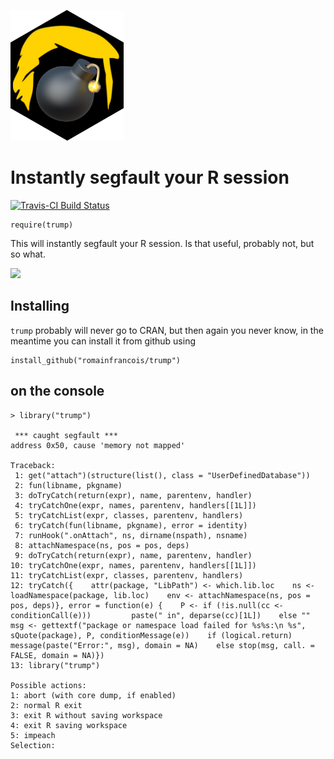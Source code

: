 
![trump](images/trump.png)

# Instantly segfault your R session

[![Travis-CI Build Status](https://travis-ci.org/romainfrancois/trump.svg?branch=master)](https://travis-ci.org/romainfrancois/trump)

```
require(trump)
```

This will instantly segfault your R session. Is that useful, probably not, but so what. 

![](https://giphy.com/embed/3oKIPx8H70SsclhKkE)

## Installing 

`trump` probably will never go to CRAN, but then again you never know, in the meantime you can install it from github using 

```
install_github("romainfrancois/trump")
```

## on the console 

```
> library("trump")

 *** caught segfault ***
address 0x50, cause 'memory not mapped'

Traceback:
 1: get("attach")(structure(list(), class = "UserDefinedDatabase"))
 2: fun(libname, pkgname)
 3: doTryCatch(return(expr), name, parentenv, handler)
 4: tryCatchOne(expr, names, parentenv, handlers[[1L]])
 5: tryCatchList(expr, classes, parentenv, handlers)
 6: tryCatch(fun(libname, pkgname), error = identity)
 7: runHook(".onAttach", ns, dirname(nspath), nsname)
 8: attachNamespace(ns, pos = pos, deps)
 9: doTryCatch(return(expr), name, parentenv, handler)
10: tryCatchOne(expr, names, parentenv, handlers[[1L]])
11: tryCatchList(expr, classes, parentenv, handlers)
12: tryCatch({    attr(package, "LibPath") <- which.lib.loc    ns <- loadNamespace(package, lib.loc)    env <- attachNamespace(ns, pos = pos, deps)}, error = function(e) {    P <- if (!is.null(cc <- conditionCall(e)))         paste(" in", deparse(cc)[1L])    else ""    msg <- gettextf("package or namespace load failed for %s%s:\n %s",         sQuote(package), P, conditionMessage(e))    if (logical.return)         message(paste("Error:", msg), domain = NA)    else stop(msg, call. = FALSE, domain = NA)})
13: library("trump")

Possible actions:
1: abort (with core dump, if enabled)
2: normal R exit
3: exit R without saving workspace
4: exit R saving workspace
5: impeach
Selection:
```
